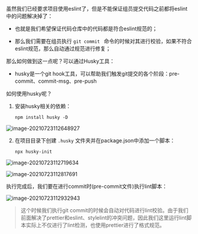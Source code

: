虽然我们已经要求项目使用eslint了，但是不能保证组员提交代码之前都将eslint中的问题解决掉了：

* 也就是我们希望保证代码仓库中的代码都是符合eslint规范的；

* 那么我们需要在组员执行 `git commit ` 命令的时候对其进行校验，如果不符合eslint规范，那么自动通过规范进行修复；

那么如何做到这一点呢？可以通过Husky工具：

* husky是一个git hook工具，可以帮助我们触发git提交的各个阶段：pre-commit、commit-msg、pre-push

如何使用husky呢？

1. 安装husky相关的依赖：

   ``` shell
   npm install husky -D
   ```

![image-20210723112648927](https://cdn.jsdelivr.net/gh/ilmangoi/imgRepo@main/img/008i3skNgy1gsqq0o5jxmj30bb04qwen.jpg)

2. 在项目目录下创建 `.husky` 文件夹并在package.json中添加一个脚本：

   ``` shell
   npx husky-init
   ```

![image-20210723112719634](https://cdn.jsdelivr.net/gh/ilmangoi/imgRepo@main/img/008i3skNgy1gsqq16zo75j307703mt8m.jpg)

![image-20210723112817691](https://cdn.jsdelivr.net/gh/ilmangoi/imgRepo@main/img/008i3skNgy1gsqq26phpxj30dj06fgm3.jpg)

执行完成后，我们要在进行commit时(pre-commit文件)执行lint脚本：

![image-20210723112932943](https://cdn.jsdelivr.net/gh/ilmangoi/imgRepo@main/img/Snipaste_2022-06-19_17-26-28.png)

> 这个时候我们执行git commit的时候会自动对代码进行lint校验。由于我们前面解决了prettier和eslint、stylelint的冲突问题，因此我们这里运行lint脚本实际上不仅进行了lint检测，也使用prettier进行了格式规范。